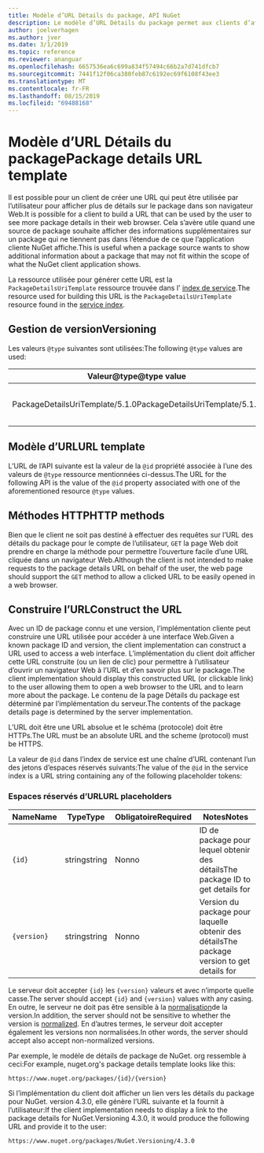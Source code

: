 ```yaml
---
title: Modèle d’URL Détails du package, API NuGet
description: Le modèle d’URL Détails du package permet aux clients d’afficher dans leur interface utilisateur un lien Web vers d’autres détails sur le package
author: joelverhagen
ms.author: jver
ms.date: 3/1/2019
ms.topic: reference
ms.reviewer: ananguar
ms.openlocfilehash: 6657536ea6c699a834f57494c66b2a7d741dfcb7
ms.sourcegitcommit: 7441f12f06ca380feb87c6192ec69f6108f43ee3
ms.translationtype: MT
ms.contentlocale: fr-FR
ms.lasthandoff: 08/15/2019
ms.locfileid: "69488168"
---
```

# <a name="package-details-url-template"></a><span data-ttu-id="41524-103">Modèle d’URL Détails du package</span><span class="sxs-lookup"><span data-stu-id="41524-103">Package details URL template</span></span>

<span data-ttu-id="41524-104">Il est possible pour un client de créer une URL qui peut être utilisée par l’utilisateur pour afficher plus de détails sur le package dans son navigateur Web.</span><span class="sxs-lookup"><span data-stu-id="41524-104">It is possible for a client to build a URL that can be used by the user to see more package details in their web browser.</span></span> <span data-ttu-id="41524-105">Cela s’avère utile quand une source de package souhaite afficher des informations supplémentaires sur un package qui ne tiennent pas dans l’étendue de ce que l’application cliente NuGet affiche.</span><span class="sxs-lookup"><span data-stu-id="41524-105">This is useful when a package source wants to show additional information about a package that may not fit within the scope of what the NuGet client application shows.</span></span>

<span data-ttu-id="41524-106">La ressource utilisée pour générer cette URL est la `PackageDetailsUriTemplate` ressource trouvée dans l' [index de service](service-index.md).</span><span class="sxs-lookup"><span data-stu-id="41524-106">The resource used for building this URL is the `PackageDetailsUriTemplate` resource found in the [service index](service-index.md).</span></span>

## <a name="versioning"></a><span data-ttu-id="41524-107">Gestion de version</span><span class="sxs-lookup"><span data-stu-id="41524-107">Versioning</span></span>

<span data-ttu-id="41524-108">Les valeurs `@type` suivantes sont utilisées:</span><span class="sxs-lookup"><span data-stu-id="41524-108">The following `@type` values are used:</span></span>

<span data-ttu-id="41524-109">Valeur@type</span><span class="sxs-lookup"><span data-stu-id="41524-109">@type value</span></span>                     | <span data-ttu-id="41524-110">Notes</span><span class="sxs-lookup"><span data-stu-id="41524-110">Notes</span></span>
------------------------------- | -----
<span data-ttu-id="41524-111">PackageDetailsUriTemplate/5.1.0</span><span class="sxs-lookup"><span data-stu-id="41524-111">PackageDetailsUriTemplate/5.1.0</span></span> | <span data-ttu-id="41524-112">La version initiale</span><span class="sxs-lookup"><span data-stu-id="41524-112">The initial release</span></span>

## <a name="url-template"></a><span data-ttu-id="41524-113">Modèle d’URL</span><span class="sxs-lookup"><span data-stu-id="41524-113">URL template</span></span>

<span data-ttu-id="41524-114">L’URL de l’API suivante est la valeur de la `@id` propriété associée à l’une des valeurs de `@type` ressource mentionnées ci-dessus.</span><span class="sxs-lookup"><span data-stu-id="41524-114">The URL for the following API is the value of the `@id` property associated with one of the aforementioned resource `@type` values.</span></span>

## <a name="http-methods"></a><span data-ttu-id="41524-115">Méthodes HTTP</span><span class="sxs-lookup"><span data-stu-id="41524-115">HTTP methods</span></span>

<span data-ttu-id="41524-116">Bien que le client ne soit pas destiné à effectuer des requêtes sur l’URL des détails du package pour le compte de l’utilisateur, `GET` la page Web doit prendre en charge la méthode pour permettre l’ouverture facile d’une URL cliquée dans un navigateur Web.</span><span class="sxs-lookup"><span data-stu-id="41524-116">Although the client is not intended to make requests to the package details URL on behalf of the user, the web page should support the `GET` method to allow a clicked URL to be easily opened in a web browser.</span></span>

## <a name="construct-the-url"></a><span data-ttu-id="41524-117">Construire l’URL</span><span class="sxs-lookup"><span data-stu-id="41524-117">Construct the URL</span></span>

<span data-ttu-id="41524-118">Avec un ID de package connu et une version, l’implémentation cliente peut construire une URL utilisée pour accéder à une interface Web.</span><span class="sxs-lookup"><span data-stu-id="41524-118">Given a known package ID and version, the client implementation can construct a URL used to access a web interface.</span></span> <span data-ttu-id="41524-119">L’implémentation du client doit afficher cette URL construite (ou un lien de clic) pour permettre à l’utilisateur d’ouvrir un navigateur Web à l’URL et d’en savoir plus sur le package.</span><span class="sxs-lookup"><span data-stu-id="41524-119">The client implementation should display this constructed URL (or clickable link) to the user allowing them to open a web browser to the URL and to learn more about the package.</span></span> <span data-ttu-id="41524-120">Le contenu de la page Détails du package est déterminé par l’implémentation du serveur.</span><span class="sxs-lookup"><span data-stu-id="41524-120">The contents of the package details page is determined by the server implementation.</span></span>

<span data-ttu-id="41524-121">L’URL doit être une URL absolue et le schéma (protocole) doit être HTTPs.</span><span class="sxs-lookup"><span data-stu-id="41524-121">The URL must be an absolute URL and the scheme (protocol) must be HTTPS.</span></span>

<span data-ttu-id="41524-122">La valeur de `@id` dans l’index de service est une chaîne d’URL contenant l’un des jetons d’espaces réservés suivants:</span><span class="sxs-lookup"><span data-stu-id="41524-122">The value of the `@id` in the service index is a URL string containing any of the following placeholder tokens:</span></span>

### <a name="url-placeholders"></a><span data-ttu-id="41524-123">Espaces réservés d’URL</span><span class="sxs-lookup"><span data-stu-id="41524-123">URL placeholders</span></span>

<span data-ttu-id="41524-124">Name</span><span class="sxs-lookup"><span data-stu-id="41524-124">Name</span></span>        | <span data-ttu-id="41524-125">Type</span><span class="sxs-lookup"><span data-stu-id="41524-125">Type</span></span>    | <span data-ttu-id="41524-126">Obligatoire</span><span class="sxs-lookup"><span data-stu-id="41524-126">Required</span></span> | <span data-ttu-id="41524-127">Notes</span><span class="sxs-lookup"><span data-stu-id="41524-127">Notes</span></span>
----------- | ------- | -------- | -----
`{id}`      | <span data-ttu-id="41524-128">string</span><span class="sxs-lookup"><span data-stu-id="41524-128">string</span></span>  | <span data-ttu-id="41524-129">Non</span><span class="sxs-lookup"><span data-stu-id="41524-129">no</span></span>       | <span data-ttu-id="41524-130">ID de package pour lequel obtenir des détails</span><span class="sxs-lookup"><span data-stu-id="41524-130">The package ID to get details for</span></span>
`{version}` | <span data-ttu-id="41524-131">string</span><span class="sxs-lookup"><span data-stu-id="41524-131">string</span></span>  | <span data-ttu-id="41524-132">Non</span><span class="sxs-lookup"><span data-stu-id="41524-132">no</span></span>       | <span data-ttu-id="41524-133">Version du package pour laquelle obtenir des détails</span><span class="sxs-lookup"><span data-stu-id="41524-133">The package version to get details for</span></span>

<span data-ttu-id="41524-134">Le serveur doit accepter `{id}` les `{version}` valeurs et avec n’importe quelle casse.</span><span class="sxs-lookup"><span data-stu-id="41524-134">The server should accept `{id}` and `{version}` values with any casing.</span></span> <span data-ttu-id="41524-135">En outre, le serveur ne doit pas être sensible à la [normalisation](https://docs.microsoft.com/en-us/nuget/concepts/package-versioning#normalized-version-numbers)de la version.</span><span class="sxs-lookup"><span data-stu-id="41524-135">In addition, the server should not be sensitive to whether the version is [normalized](https://docs.microsoft.com/en-us/nuget/concepts/package-versioning#normalized-version-numbers).</span></span> <span data-ttu-id="41524-136">En d’autres termes, le serveur doit accepter également les versions non normalisées.</span><span class="sxs-lookup"><span data-stu-id="41524-136">In other words, the server should accept also accept non-normalized versions.</span></span>

<span data-ttu-id="41524-137">Par exemple, le modèle de détails de package de NuGet. org ressemble à ceci:</span><span class="sxs-lookup"><span data-stu-id="41524-137">For example, nuget.org's package details template looks like this:</span></span>

    https://www.nuget.org/packages/{id}/{version}

<span data-ttu-id="41524-138">Si l’implémentation du client doit afficher un lien vers les détails du package pour NuGet. version 4.3.0, elle génère l’URL suivante et la fournit à l’utilisateur:</span><span class="sxs-lookup"><span data-stu-id="41524-138">If the client implementation needs to display a link to the package details for NuGet.Versioning 4.3.0, it would produce the following URL and provide it to the user:</span></span>

    https://www.nuget.org/packages/NuGet.Versioning/4.3.0
